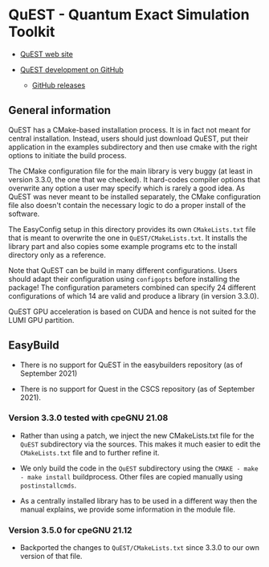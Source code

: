 # QuEST - Quantum Exact Simulation Toolkit

  * [QuEST web site](https://quest.qtechtheory.org/)

  * [QuEST development on GitHub](https://github.com/QuEST-Kit/QuEST)

      * [GitHub releases](https://github.com/QuEST-Kit/QuEST/releases)


## General information

QuEST has a CMake-based installation process. It is in fact not meant for
central installation. Instead, users should just download QuEST, put their
application in the examples subdirectory and then use cmake with the right
options to initiate the build process.

The CMake configuration file for the main library is very buggy (at least
in version 3.3.0, the one that we checked). It hard-codes compiler options
that overwrite any option a user may specify which is rarely a good idea.
As QuEST was never meant to be installed separately, the CMake configuration
file also doesn't contain the necessary logic to do a proper install of the
software.

The EasyConfig setup in this directory provides its own ``CMakeLists.txt``
file that is meant to overwrite the one in ``QuEST/CMakeLists.txt``. It
installs the library part and also copies some example programs etc to the
install directory only as a reference.

Note that QuEST can be build in many different configurations. Users should
adapt their configuration using ``configopts`` before installing the
package! The configuration parameters combined can specify 24 different
configurations of which 14 are valid and produce a library (in version 3.3.0).

QuEST GPU acceleration is based on CUDA and hence is not suited for the
LUMI GPU partition.


## EasyBuild

  * There is no support for QuEST in the easybuilders repository (as of
    September 2021)

  * There is no support for Quest in the CSCS repository (as of September 2021).


### Version 3.3.0 tested with cpeGNU 21.08

  * Rather than using a patch, we inject the new CMakeLists.txt file for the
    ``QuEST`` subdirectory via the sources. This makes it much easier to edit
    the ``CMakeLists.txt`` file and to further refine it.

  * We only build the code in the ``QuEST`` subdirectory using the
    ``CMAKE - make - make install`` buildprocess. Other files are copied
    manually using ``postinstallcmds``.

  * As a centrally installed library has to be used in a different way then the
    manual explains, we provide some information in the module file.



### Version 3.5.0 for cpeGNU 21.12

  * Backported the changes to `QuEST/CMakeLists.txt` since 3.3.0 to our own version
    of that file.
